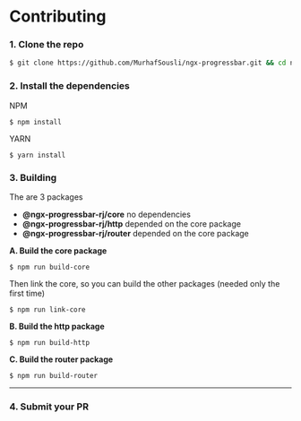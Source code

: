 # Contributing

### 1. Clone the repo

 ```bash
$ git clone https://github.com/MurhafSousli/ngx-progressbar.git && cd ngx-progressbar
 ```

### 2. Install the dependencies

NPM

```
$ npm install
```

YARN
 
```
$ yarn install
```

### 3. Building
 
The are 3 packages
 
- **@ngx-progressbar-rj/core**         no dependencies
- **@ngx-progressbar-rj/http**         depended on the core package
- **@ngx-progressbar-rj/router**       depended on the core package

**A. Build the core package**

```
$ npm run build-core
```

Then link the core, so you can build the other packages (needed only the first time)

```
$ npm run link-core
```

**B. Build the http package**

```
$ npm run build-http
```

**C. Build the router package**

```
$ npm run build-router
```

***

### 4. Submit your PR
